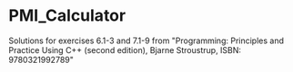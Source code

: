 # PMI_Calculator

Solutions for exercises 6.1-3 and 7.1-9 from "Programming: Principles and Practice Using C++ (second edition), Bjarne Stroustrup, ISBN: 9780321992789"

	  
